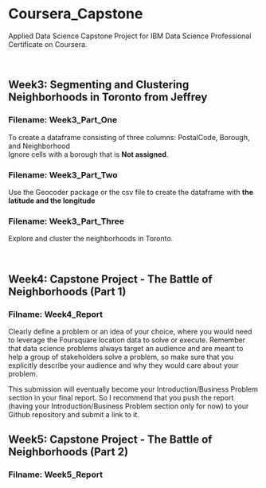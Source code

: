 # Coursera_Capstone
Applied Data Science Capstone Project for IBM Data Science Professional Certificate on Coursera.

<br>

## Week3: Segmenting and Clustering Neighborhoods in Toronto from Jeffrey  

### Filename: Week3_Part_One  
To create a dataframe consisting of three columns: PostalCode, Borough, and Neighborhood  
Ignore cells with a borough that is __Not assigned__.

### Filename: Week3_Part_Two  
Use the Geocoder package or the csv file to create the dataframe with __the latitude and the longitude__

### Filename: Week3_Part_Three  
Explore and cluster the neighborhoods in Toronto.

<br>


## Week4: Capstone Project - The Battle of Neighborhoods (Part 1)
### Filname: Week4_Report 
Clearly define a problem or an idea of your choice, where you would need to leverage the Foursquare location data to solve or execute. Remember that data science problems always target an audience and are meant to help a group of stakeholders solve a problem, so make sure that you explicitly describe your audience and why they would care about your problem.

This submission will eventually become your Introduction/Business Problem section in your final report. So I recommend that you push the report (having your Introduction/Business Problem section only for now) to your Github repository and submit a link to it.

## Week5: Capstone Project - The Battle of Neighborhoods (Part 2)
### Filname: Week5_Report 


